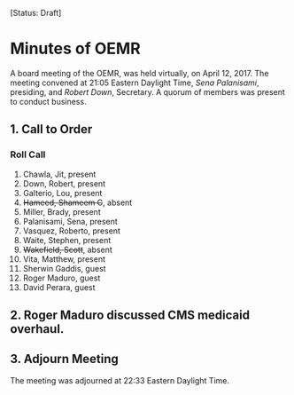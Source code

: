 [Status: Draft]

# Minutes of OEMR
A board meeting of the OEMR, was held virtually, on April 12, 2017. The meeting convened at 21:05 Eastern Daylight Time, _Sena Palanisami_, presiding, and _Robert Down_, Secretary. A quorum of members was present to conduct business.

## 1. Call to Order

### Roll Call

1. Chawla, Jit, present
2. Down, Robert, present
3. Galterio, Lou, present
4. ~~Hameed, Shameem C~~, absent
5. Miller, Brady, present
6. Palanisami, Sena, present
7. Vasquez, Roberto, present
8. Waite, Stephen, present
9. ~~Wakefield, Scott~~, absent
10. Vita, Matthew, present
11. Sherwin Gaddis, guest
12. Roger Maduro, guest
13. David Perara, guest

## 2. Roger Maduro discussed CMS medicaid overhaul.

## 3. Adjourn Meeting
The meeting was adjourned at 22:33 Eastern Daylight Time.
